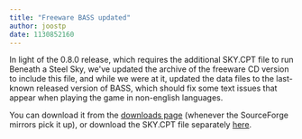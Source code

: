 ```yaml
---
title: "Freeware BASS updated"
author: joostp
date: 1130852160
---
```


In light of the 0.8.0 release, which requires the additional SKY.CPT file to run Beneath a Steel Sky, we've updated the archive of the freeware CD version to include this file, and while we were at it, updated the data files to the last-known released version of BASS, which should fix some text issues that appear when playing the game in non-english languages.

You can download it from the [downloads page](/downloads/) (whenever the SourceForge mirrors pick it up), or download the SKY.CPT file separately [here](https://github.com/scummvm/scummvm/raw/master/dists/engine-data/sky.cpt).
